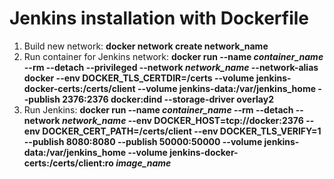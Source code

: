 # Jenkins installation with Dockerfile

1. Build new network:
**docker network create network_name**
2. Run container for Jenkins network:
**docker run --name *container_name* --rm --detach --privileged --network *network_name* --network-alias docker --env DOCKER_TLS_CERTDIR=/certs --volume jenkins-docker-certs:/certs/client --volume jenkins-data:/var/jenkins_home --publish 2376:2376 docker:dind --storage-driver overlay2**
3. Run Jenkins:
**docker run --name *container_name* --rm --detach --network *network_name* --env DOCKER_HOST=tcp://docker:2376 --env DOCKER_CERT_PATH=/certs/client --env DOCKER_TLS_VERIFY=1 --publish 8080:8080 --publish 50000:50000 --volume jenkins-data:/var/jenkins_home --volume jenkins-docker-certs:/certs/client:ro *image_name***



 
